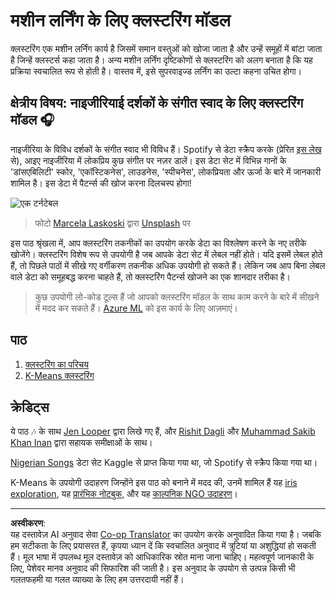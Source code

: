 <!--
CO_OP_TRANSLATOR_METADATA:
{
  "original_hash": "b28a3a4911584062772c537b653ebbc7",
  "translation_date": "2025-09-03T22:56:31+00:00",
  "source_file": "5-Clustering/README.md",
  "language_code": "hi"
}
-->
# मशीन लर्निंग के लिए क्लस्टरिंग मॉडल

क्लस्टरिंग एक मशीन लर्निंग कार्य है जिसमें समान वस्तुओं को खोजा जाता है और उन्हें समूहों में बांटा जाता है जिन्हें क्लस्टर्स कहा जाता है। अन्य मशीन लर्निंग दृष्टिकोणों से क्लस्टरिंग को अलग बनाता है कि यह प्रक्रिया स्वचालित रूप से होती है। वास्तव में, इसे सुपरवाइज्ड लर्निंग का उल्टा कहना उचित होगा।

## क्षेत्रीय विषय: नाइजीरियाई दर्शकों के संगीत स्वाद के लिए क्लस्टरिंग मॉडल 🎧

नाइजीरिया के विविध दर्शकों के संगीत स्वाद भी विविध हैं। Spotify से डेटा स्क्रैप करके (प्रेरित [इस लेख](https://towardsdatascience.com/country-wise-visual-analysis-of-music-taste-using-spotify-api-seaborn-in-python-77f5b749b421) से), आइए नाइजीरिया में लोकप्रिय कुछ संगीत पर नज़र डालें। इस डेटा सेट में विभिन्न गानों के 'डांसएबिलिटी' स्कोर, 'एकॉस्टिकनेस', लाउडनेस, 'स्पीचनेस', लोकप्रियता और ऊर्जा के बारे में जानकारी शामिल है। इस डेटा में पैटर्न्स की खोज करना दिलचस्प होगा!

![एक टर्नटेबल](../../../translated_images/turntable.f2b86b13c53302dc106aa741de9dc96ac372864cf458dd6f879119857aab01da.hi.jpg)

> फोटो <a href="https://unsplash.com/@marcelalaskoski?utm_source=unsplash&utm_medium=referral&utm_content=creditCopyText">Marcela Laskoski</a> द्वारा <a href="https://unsplash.com/s/photos/nigerian-music?utm_source=unsplash&utm_medium=referral&utm_content=creditCopyText">Unsplash</a> पर
  
इस पाठ श्रृंखला में, आप क्लस्टरिंग तकनीकों का उपयोग करके डेटा का विश्लेषण करने के नए तरीके खोजेंगे। क्लस्टरिंग विशेष रूप से उपयोगी है जब आपके डेटा सेट में लेबल नहीं होते। यदि इसमें लेबल होते हैं, तो पिछले पाठों में सीखे गए वर्गीकरण तकनीक अधिक उपयोगी हो सकते हैं। लेकिन जब आप बिना लेबल वाले डेटा को समूहबद्ध करना चाहते हैं, तो क्लस्टरिंग पैटर्न्स खोजने का एक शानदार तरीका है।

> कुछ उपयोगी लो-कोड टूल्स हैं जो आपको क्लस्टरिंग मॉडल के साथ काम करने के बारे में सीखने में मदद कर सकते हैं। [Azure ML](https://docs.microsoft.com/learn/modules/create-clustering-model-azure-machine-learning-designer/?WT.mc_id=academic-77952-leestott) को इस कार्य के लिए आज़माएं।

## पाठ

1. [क्लस्टरिंग का परिचय](1-Visualize/README.md)
2. [K-Means क्लस्टरिंग](2-K-Means/README.md)

## क्रेडिट्स

ये पाठ 🎶 के साथ [Jen Looper](https://www.twitter.com/jenlooper) द्वारा लिखे गए हैं, और [Rishit Dagli](https://rishit_dagli) और [Muhammad Sakib Khan Inan](https://twitter.com/Sakibinan) द्वारा सहायक समीक्षाओं के साथ।

[Nigerian Songs](https://www.kaggle.com/sootersaalu/nigerian-songs-spotify) डेटा सेट Kaggle से प्राप्त किया गया था, जो Spotify से स्क्रैप किया गया था।

K-Means के उपयोगी उदाहरण जिन्होंने इस पाठ को बनाने में मदद की, उनमें शामिल हैं यह [iris exploration](https://www.kaggle.com/bburns/iris-exploration-pca-k-means-and-gmm-clustering), यह [प्रारंभिक नोटबुक](https://www.kaggle.com/prashant111/k-means-clustering-with-python), और यह [काल्पनिक NGO उदाहरण](https://www.kaggle.com/ankandash/pca-k-means-clustering-hierarchical-clustering)।

---

**अस्वीकरण**:  
यह दस्तावेज़ AI अनुवाद सेवा [Co-op Translator](https://github.com/Azure/co-op-translator) का उपयोग करके अनुवादित किया गया है। जबकि हम सटीकता के लिए प्रयासरत हैं, कृपया ध्यान दें कि स्वचालित अनुवाद में त्रुटियां या अशुद्धियां हो सकती हैं। मूल भाषा में उपलब्ध मूल दस्तावेज़ को आधिकारिक स्रोत माना जाना चाहिए। महत्वपूर्ण जानकारी के लिए, पेशेवर मानव अनुवाद की सिफारिश की जाती है। इस अनुवाद के उपयोग से उत्पन्न किसी भी गलतफहमी या गलत व्याख्या के लिए हम उत्तरदायी नहीं हैं।  